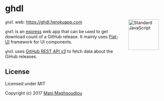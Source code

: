 ghdl
====

<a href="https://github.com/feross/standard" style="float: right; padding: 0 0 20px 20px;"><img src="https://cdn.rawgit.com/feross/standard/master/sticker.svg" alt="Standard JavaScript" width="100" align="right"></a>

`ghdl` web: https://ghdl.herokuapp.com

`ghdl` is an [express](https://github.com/expressjs/express) web app that can be used to get download count of a GitHub release. It mainly uses [Flat-UI](https://github.com/designmodo/Flat-UI) framework for UI components.

`ghdl` uses [GitHub REST API v3](https://developer.github.com/v3/) to fetch data about the GiHub releases.

License
-------

Licensed under MIT

Copyright (c) 2017 [Mani Maghsoudlou](https://github.com/manidlou)

